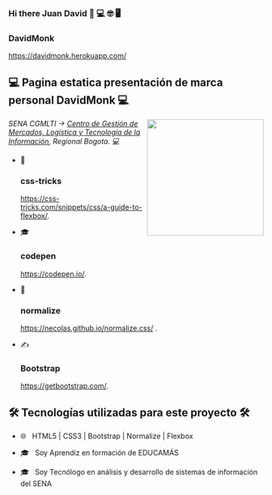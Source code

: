 ### Hi there Juan David 👋 💻 🤓 🖥

### DavidMonk 

https://davidmonk.herokuapp.com/

<h2> 💻 Pagina estatica presentación de marca personal DavidMonk 💻 </h2>

<img align='right' src="https://media.giphy.com/media/M9gbBd9nbDrOTu1Mqx/giphy.gif" width="230">

<p><em> SENA CGMLTI -> <a href="https://hogent.be">Centro de Gestión de Mercados, Logística y Tecnología de la Información</a>, Regional Bogota. 💻 </br>
</em></p>


- 🤔 &nbsp; <h3>css-tricks</h3> https://css-tricks.com/snippets/css/a-guide-to-flexbox/.

- 🎓 &nbsp; <h3>codepen</h3> https://codepen.io/.

- 🌱 &nbsp; <h3>normalize</h3> https://necolas.github.io/normalize.css/ .

- ✍️ &nbsp; <h3>Bootstrap</h3> https://getbootstrap.com/.


<h2>🛠 Tecnologías utilizadas para este proyecto 🛠</h2>

- 🌐 &nbsp; HTML5 | CSS3 | Bootstrap | Normalize | Flexbox

- 🎓 &nbsp; Soy Aprendiz en formación de EDUCAMÁS 

- 🎓 &nbsp; Soy Tecnólogo en análisis y desarrollo de sistemas de información del SENA 
